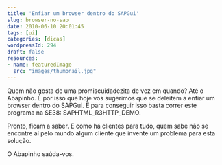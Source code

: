 ```yaml
---
title: 'Enfiar um browser dentro do SAPGui'
slug: browser-no-sap
date: 2010-06-10 20:01:45
tags: [ui]
categories: [dicas]
wordpressId: 294
draft: false
resources:
- name: featuredImage
  src: "images/thumbnail.jpg"
---
```

Quem não gosta de uma promiscuidadezita de vez em quando? Até o Abapinho. É por isso que hoje vos sugerimos que se deleitem a enfiar um browser dentro do SAPGui. E para conseguir isso basta correr este programa na SE38: SAPHTML_R3HTTP_DEMO.

Pronto, ficam a saber. E como há clientes para tudo, quem sabe não se encontre aí pelo mundo algum cliente que invente um problema para esta solução.

O Abapinho saúda-vos.
